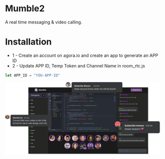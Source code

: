 # Mumble2
A real time messaging & video calling.
  
# Installation
* 1 - Create an account on agora.io and create an app to generate an APP ID
* 2 - Update APP ID, Temp Token and Channel Name in room_rtc.js
```javascript
let APP_ID = "YOU-APP-ID"
```


<img src="./images/preview.png">  
